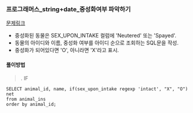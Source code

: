 ### 프로그래머스_string+date_중성화여부 파악하기
[문제링크](https://programmers.co.kr/learn/courses/30/parts/17047)

- 중성화된 동물은 SEX_UPON_INTAKE 컬럼에 'Neutered' 또는 'Spayed'.
- 동물의 아이디와 이름, 중성화 여부를 아이디 순으로 조회하는 SQL문을 작성. 
- 중성화가 되어있다면 'O', 아니라면 'X'라고 표시.

#### 풀이방법
>. IF 

```mysql
SELECT animal_id, name, if(sex_upon_intake regexp 'intact', "X", "O") net
from animal_ins
order by animal_id;
```
